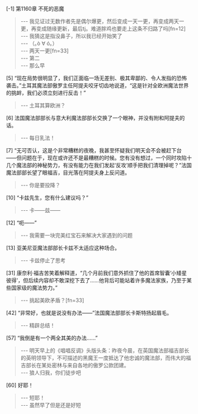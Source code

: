 
[-1] 第1160章 不死的恶魔
>--- 我见证过无数作者先是偶尔爆更，然后变成一天一更，再变成两天一更，再变成随缘更新，最后tj。难道胖鸡也要走上这条不归路了吗[fn=12]<br>
>--- 我猜这是指没鼻子，所以我已经开始笑了<br>
>--- （｡ò ∀ ó｡）<br>
>--- 两天一更[fn=33]<br>
>--- 第二<br>
>--- 那么早<br>

[5] “现在局势很明显了，我们正面临一场无差别、极其卑鄙的、令人发指的恐怖袭击。”土耳其魔法部傲罗主任阿提夫咬牙切齿地说道，“这是针对全欧洲魔法世界的挑衅，我们必须立刻进行反击！”
>--- 土耳其算欧洲？<br>

[6] 法国魔法部部长与意大利魔法部部长交换了一个眼神，并没有附和阿提夫的话。
>--- 每日乳法！<br>

[7] “无可否认，这是个非常糟糕的夜晚，我甚至怀疑我们明天会不会被赶下台——但问题在于，现在或许还不是最糟糕的时候。您有没有想过，一个同时攻陷十几个魔法部的神秘势力，有没有能力在我们发起‘反攻’顺手把我们清理掉呢？”法国魔法部部长望了眼福吉，目光落在阿提夫身上反问道。
>--- 你是要投降？<br>

[10] “卡兹先生，您有什么建议吗？”
>--- 卡——兹——<br>

[12] “呃——”
>--- 我需要一块完美红宝石来解决大家遇到的问题<br>

[13] 亚美尼亚魔法部部长卡兹不太适应这种场合。
>--- 卡兹停止了思考<br>

[31] 康奈利·福吉苦笑着解释道，“几个月前我们意外抓住了他的首席智囊‘小矮星彼得’，但后续内容却不敢深挖下去了……他背后可能站着许多魔法家族，乃至于某些国家级的魔法势力。”
>--- 挑起美欧矛盾？[fn=33]<br>

[42] “非常好，也就是说没有办法——”法国魔法部部长卡斯特扬起眉毛。
>--- 精辟总结！<br>

[57] “我倒是有一个两全其美的办法……”
>--- 明天早上的《唱唱反调》头版头条：昨夜今晨，在英国魔法部福吉部长的英明领导下，不可描述的黑魔王一度抵达了他忠诚的魔法部，而伟大的福吉部长在某处密林与来自各地的傲罗公款团建。<br>
>--- 狼人归我，你们徒步吧<br>

[60] 好耶！
>--- 短耶！<br>
>--- 虽然早了但是还是好短<br>

